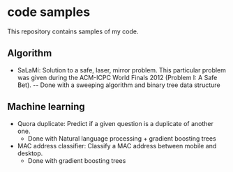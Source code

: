 # code samples
This repository contains samples of my code.

## Algorithm
- SaLaMi: Solution to a safe, laser, mirror problem. This particular problem was
given during the ACM-ICPC World Finals 2012 (Problem I: A Safe Bet).
-- Done with a sweeping algorithm and binary tree data structure

## Machine learning
- Quora duplicate: Predict if a given question is a duplicate of another one.
  - Done with Natural language processing + gradient boosting trees
- MAC address classifier: Classify a MAC address between mobile and desktop.
  - Done with gradient boosting trees
